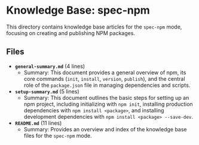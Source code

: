 # Knowledge Base: spec-npm

This directory contains knowledge base articles for the `spec-npm` mode, focusing on creating and publishing NPM packages.

## Files

*   **`general-summary.md`** (4 lines)
    *   Summary: This document provides a general overview of npm, its core commands (`init`, `install`, `version`, `publish`), and the central role of the `package.json` file in managing dependencies and scripts.
*   **`setup-summary.md`** (5 lines)
    *   Summary: This document outlines the basic steps for setting up an npm project, including initializing with `npm init`, installing production dependencies with `npm install <package>`, and installing development dependencies with `npm install <package> --save-dev`.
*   **`README.md`** (11 lines)
    *   Summary: Provides an overview and index of the knowledge base files for the `spec-npm` mode.